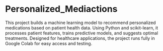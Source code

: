 # Personalized_Mediactions
This project builds a machine learning model to recommend personalized medications based on patient health data. Using Python and scikit-learn, it processes patient features, trains predictive models, and suggests optimal treatments. Designed for healthcare applications, the project runs fully in Google Colab for easy access and testing.
